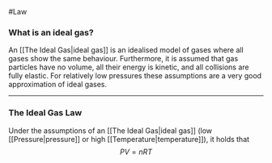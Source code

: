 #Law 
### What is an ideal gas? 
An [[The Ideal Gas|ideal gas]] is an idealised model of gases where all gases show the same behaviour. Furthermore, it is assumed that gas particles have no volume, all their energy is kinetic, and all collisions are fully elastic. For relatively low pressures these assumptions are a very good approximation of ideal gases. 

----
### The Ideal Gas Law
Under the assumptions of an [[The Ideal Gas|ideal gas]] (low [[Pressure|pressure]] or high [[Temperature|temperature]]), it holds that $$PV = nRT$$
